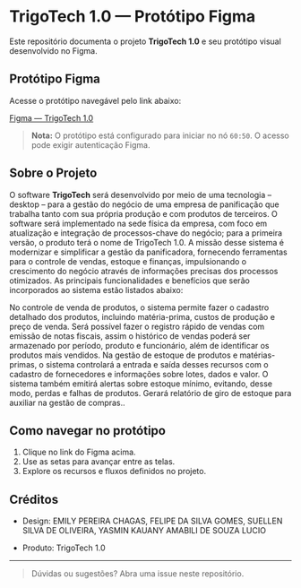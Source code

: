 # TrigoTech 1.0 — Protótipo Figma

Este repositório documenta o projeto **TrigoTech 1.0** e seu protótipo visual desenvolvido no Figma.

## Protótipo Figma

Acesse o protótipo navegável pelo link abaixo:

[Figma — TrigoTech 1.0](https://www.figma.com/proto/YjRq4B7IRijkO8zSeP8rPv/TrigoTech-1.0?node-id=60-50&p=f&t=hXIjE5JHlSa1tfi8-1&scaling=min-zoom&content-scaling=fixed&page-id=0%3A1&starting-point-node-id=60%3A50)

> **Nota:** O protótipo está configurado para iniciar no nó `60:50`. O acesso pode exigir autenticação Figma.

## Sobre o Projeto

O software **TrigoTech** será desenvolvido por meio de uma tecnologia – desktop – para a gestão do negócio de uma empresa de panificação que trabalha tanto com sua própria produção e com produtos de terceiros. O software será implementado na sede física da empresa, com foco em atualização e integração de processos-chave do negócio; para a primeira versão, o produto terá o nome de TrigoTech 1.0. A missão desse sistema é modernizar e simplificar a gestão da panificadora, fornecendo ferramentas para o controle de vendas, estoque e finanças, impulsionando o crescimento do negócio através de informações precisas dos processos otimizados.
As principais funcionalidades e benefícios que serão incorporados ao sistema estão listados abaixo:


No controle de venda de produtos, o sistema permite fazer o cadastro detalhado dos produtos, incluindo matéria-prima, custos de produção e preço de venda. Será possível fazer o registro rápido de vendas com emissão de notas fiscais, assim o histórico de vendas poderá ser armazenado por período, produto e funcionário, além de identificar os produtos mais vendidos.
Na gestão de estoque de produtos e matérias-primas, o sistema controlará a entrada e saída desses recursos com o cadastro de fornecedores e informações sobre lotes, dados e valor. O sistema também emitirá alertas sobre estoque mínimo, evitando, desse modo, perdas e falhas de produtos. Gerará relatório de giro de estoque para auxiliar na gestão de compras..

## Como navegar no protótipo

1. Clique no link do Figma acima.
2. Use as setas para avançar entre as telas.
3. Explore os recursos e fluxos definidos no projeto.

## Créditos

- Design: EMILY PEREIRA CHAGAS, FELIPE DA SILVA GOMES, SUELLEN SILVA DE OLIVEIRA, YASMIN KAUANY AMABILI DE SOUZA LUCIO

- Produto: TrigoTech 1.0


---

> Dúvidas ou sugestões? Abra uma issue neste repositório.

